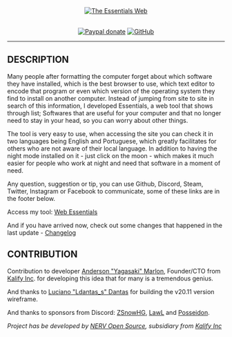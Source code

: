 <div align="center">
  <a href="https://yagasakii.github.io/webessentials/" target="_blank"><img src="https://github.com/Yagasaki7K/webessentials/blob/master/public/image/Logo%20v2.png?raw=true" alt="The Essentials Web"/></a><br><br>

[![Paypal donate](https://img.shields.io/badge/Paypal-donate-yellow.svg)](https://www.paypal.com/cgi-bin/webscr?cmd=_donations&business=BGK9ZCFE6G4C8&currency_code=BRL&source=url)
[![GitHub](https://img.shields.io/github/license/yagasakii/webessentials.svg)](https://github.com/Yagasakii/webessentials/blob/master/LICENSE)
</div>

---

## DESCRIPTION
Many people after formatting the computer forget about which software they have installed, which is the best browser to use, which text editor to encode that program or even which version of the operating system they find to install on another computer. Instead of jumping from site to site in search of this information, I developed Essentials, a web tool that shows through list; Softwares that are useful for your computer and that no longer need to stay in your head, so you can worry about other things.

The tool is very easy to use, when accessing the site you can check it in two languages being English and Portuguese, which greatly facilitates for others who are not aware of their local language. In addition to having the night mode installed on it - just click on the moon - which makes it much easier for people who work at night and need that software in a moment of need.

Any question, suggestion or tip, you can use Github, Discord, Steam, Twitter, Instagram or Facebook to communicate, some of these links are in the footer below.

Access my tool: <a href="https://webessentials.netlify.com/" target="_blank">Web Essentials</a>

And if you have arrived now, check out some changes that happened in the last update - <a href="https://github.com/Yagasakii/webessentials/blob/master/Changelog.md">Changelog</a>

## CONTRIBUTION 
Contribution to developer <a href="https://github.com/yagasaki7k" target="_blank">Anderson "Yagasaki" Marlon</a>, Founder/CTO from <a href="http://kalify.netlify.com" target="_blank">Kalify Inc</a>. for developing this idea that for many is a tremendous genius.

And thanks to <a href="https://github.com/ldantas-s" target="_blank">Luciano "Ldantas_s" Dantas</a> for building the v20.11 version wireframe.

And thanks to sponsors from Discord: <a href="https://github.com/theodoro28" target="_blank">ZSnowHG</a>, <a href="https://github.com/LawliL" target="_blank">LawL</a> and <a href="https://github.com/Posseidon0110" target="_blank">Posseidon</a>.

<i>Project has be developed by <a href="https://discord.gg/CDhyCjP" target="_blank">NERV Open Source</a>, subsidiary from <a href="http://kalify.netlify.com" target="_blank">Kalify Inc</a></i>

